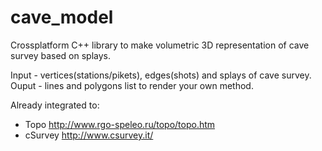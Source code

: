 # cave_model
Crossplatform C++ library to make volumetric 3D representation of cave survey based on splays.

Input - vertices(stations/pikets), edges(shots) and splays of cave survey.
Ouput - lines and polygons list to render your own method.

Already integrated to:
  - Topo http://www.rgo-speleo.ru/topo/topo.htm
  - cSurvey http://www.csurvey.it/

